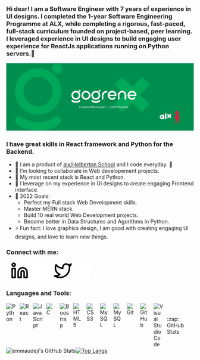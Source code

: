 ### Hi dear! I am a Software Engineer with 7 years of experience in UI designs. I completed the 1-year Software Engineering Programme at ALX, while completing a rigorous, fast-paced, full-stack curriculum founded on project-based, peer learning.  I leveraged experience in UI designs to build engaging user experience for ReactJs applications running on Python servers.👋 

<img src="img/gogreneGithubBanner.jpg" alt="gogrene_banner">

### I have great skills in React framework and Python for the Backend.
- 🌱 I am a product of [alx/Holberton School](https://www.alxafrica.com/software-engineering-2022) and I code everyday. 🤣
- 👯 I’m looking to collaborate in Web developement projects.
- 🤣 My most recent stack is React and Python.
- 🤣 I leverage on my experience in Ui designs to create engaging Frontend interface. 
- 🥅 2022 Goals: 
    - Perfect my Full stack Web Development skills.
    - Master MERN stack.
    - Build 10 real world Web Development projects.
    - Become better in Data Structures and Agorithms in Python.
- ⚡ Fun fact: I love graphics design, I am good with creating engaging Ui designs, and love to learn new things. 

### Connect with me:

&nbsp;&nbsp;
[![website](./img/linkedin-light.svg)](https://linkedin.com/in/emmanuel-udejir#gh-light-mode-only)
[![website](./img/linkedin-dark.svg)](https://linkedin.com/in/emmanuel-udeji#gh-dark-mode-only)
&nbsp;&nbsp;
[![website](./img/twitter-light.svg)](https://twitter.com/emmaudeji#gh-light-mode-only)
[![website](./img/twitter-dark.svg)](https://twitter.com/emmaudeji#gh-dark-mode-only)


### Languages and Tools:
<img align="left" alt="Python" width="26px" src="https://cdn.jsdelivr.net/gh/devicons/devicon/icons/python/python-original.svg" style="padding-right:10px;" />
<img align="left" alt="React" width="26px" src="https://cdn.jsdelivr.net/gh/devicons/devicon/icons/react/react-original.svg" style="padding-right:10px;" />
<img align="left" alt="JavaScript" width="26px" src="https://cdn.jsdelivr.net/gh/devicons/devicon/icons/javascript/javascript-original.svg" style="padding-right:10px;" />
<img align="left" alt="C" width="26px" src="https://cdn.jsdelivr.net/gh/devicons/devicon/icons/c/c-original.svg" style="padding-right:10px;" />
<img align="left" alt="Boostrap" width="26px" src="https://cdn.jsdelivr.net/gh/devicons/devicon/icons/bootstrap/bootstrap-original.svg" style="padding-right:10px;" />
<img align="left" alt="HTML5" width="26px" src="https://cdn.jsdelivr.net/gh/devicons/devicon/icons/html5/html5-original.svg" style="padding-right:10px;" />
<img align="left" alt="CSS3" width="26px" src="https://cdn.jsdelivr.net/gh/devicons/devicon/icons/css3/css3-original.svg" style="padding-right:10px;" />
<img align="left" alt="MySQL" width="26px" src="https://cdn.jsdelivr.net/gh/devicons/devicon/icons/postgresql/postgresql-original.svg" style="padding-right:10px;" />
<img align="left" alt="MySQL" width="26px" src="https://cdn.jsdelivr.net/gh/devicons/devicon/icons/mysql/mysql-original.svg" style="padding-right:10px;" />
<img align="left" alt="Git" width="26px" src="https://cdn.jsdelivr.net/gh/devicons/devicon/icons/git/git-original.svg" style="padding-right:10px;" />
<img align="left" alt="GitHub" width="26px" src="https://user-images.githubusercontent.com/3369400/139447912-e0f43f33-6d9f-45f8-be46-2df5bbc91289.png" style="padding-right:10px;" />
<img align="left" alt="Visual Studio Code" width="26px" src="https://cdn.jsdelivr.net/gh/devicons/devicon/icons/vscode/vscode-original.svg" style="padding-right:10px;" />


<br>
<br>
<summary>:zap: GitHub Stats</summary>

<img align="left" alt="emmaudeji's GitHub Stats" src="https://github-readme-stats.vercel.app/api?username=emmaudeji&show_icons=true&hide_border=false&title_color=ff652f&icon_color=FFE400&bg_color=09131B&text_color=ffffff&border_color=0c1a25" />

[![Top Langs](https://github-readme-stats.vercel.app/api/top-langs/?username=emmaudeji&show_icons=true&hide_border=false&title_color=ff652f&icon_color=FFE400&bg_color=09131B&text_color=ffffff&border_color=0c1a25)](https://github.com/anuraghazra/github-readme-stats)

